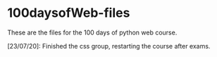 # 100daysofWeb-files
These are the files for the 100 days of python web course.

[23/07/20]: Finished the css group, restarting the course after exams.

